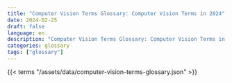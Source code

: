 ```yaml
---
title: "Computer Vision Terms Glossary: Computer Vision Terms in 2024"  
date: 2024-02-25
draft: false
language: en
description: "Computer Vision Terms Glossary: Computer Vision Terms in 2024 | Computer Vision Terms Glossary"
categories: glossary
tags: ["glossary"]
---
```


{{< terms "/assets/data/computer-vision-terms-glossary.json" >}}